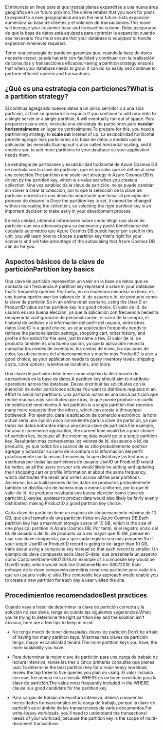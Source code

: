 <span data-ttu-id="7cc0d-101">El minorista en línea para el que trabaja planea expandirse a una nueva área geográfica en un futuro próximo.</span><span class="sxs-lookup"><span data-stu-id="7cc0d-101">The online retailer that you work for plans to expand to a new geographical area in the near future.</span></span> <span data-ttu-id="7cc0d-102">Esta expansión aumentará su base de clientes y el volumen de transacciones.</span><span class="sxs-lookup"><span data-stu-id="7cc0d-102">This move will increase your customer base and transaction volume.</span></span> <span data-ttu-id="7cc0d-103">Debe asegurarse de que la base de datos está equipada para controlar la expansión cuando sea necesario.</span><span class="sxs-lookup"><span data-stu-id="7cc0d-103">You must ensure that your database is equipped to handle expansion whenever required.</span></span>

<span data-ttu-id="7cc0d-104">Tener una estrategia de partición garantiza que, cuando la base de datos necesite crecer, pueda hacerlo con facilidad y continuar con la realización de consultas y transacciones eficaces.</span><span class="sxs-lookup"><span data-stu-id="7cc0d-104">Having a partition strategy ensures that when your database needs to grow, it can do so easily and continue to perform efficient queries and transactions.</span></span>

## <a name="what-is-a-partition-strategy"></a><span data-ttu-id="7cc0d-105">¿Qué es una estrategia con particiones?</span><span class="sxs-lookup"><span data-stu-id="7cc0d-105">What is a partition strategy?</span></span>

<span data-ttu-id="7cc0d-106">Si continúa agregando nuevos datos a un único servidor o a una sola partición, al final se quedará sin espacio.</span><span class="sxs-lookup"><span data-stu-id="7cc0d-106">If you continue to add new data to a single server or a single partition, it will eventually run out of space.</span></span> <span data-ttu-id="7cc0d-107">Para prepararse para esto, necesita una estrategia de particiones para **escalar horizontalmente** en lugar de verticalmente.</span><span class="sxs-lookup"><span data-stu-id="7cc0d-107">To prepare for this, you need a partitioning strategy to **scale out** instead of up.</span></span> <span data-ttu-id="7cc0d-108">La escalabilidad horizontal permite agregar más particiones a la base de datos a medida que la aplicación las necesita.</span><span class="sxs-lookup"><span data-stu-id="7cc0d-108">Scaling out is also called horizontal scaling, and it enables you to add more partitions to your database as your application needs them.</span></span>

<span data-ttu-id="7cc0d-109">La estrategia de particiones y escalabilidad horizontal de Azure Cosmos DB se controla con la clave de partición, que es un valor que se define al crear una colección.</span><span class="sxs-lookup"><span data-stu-id="7cc0d-109">The partition and scale-out strategy in Azure Cosmos DB is driven by the partition key, which is a value set when you create a collection.</span></span> <span data-ttu-id="7cc0d-110">Una vez establecida la clave de partición, no se puede cambiar sin volver a crear la colección, por lo que la selección de la clave de partición correcta es una decisión importante que tomar al principio del proceso de desarrollo.</span><span class="sxs-lookup"><span data-stu-id="7cc0d-110">Once the partition key is set, it cannot be changed without recreating the collection, so selecting the right partition key is an important decision to make early in your development process.</span></span>  

<span data-ttu-id="7cc0d-111">En esta unidad, obtendrá información sobre cómo elegir una clave de partición que sea adecuada para su escenario y podrá beneficiarse del escalado automático que Azure Cosmos DB puede hacer por usted.</span><span class="sxs-lookup"><span data-stu-id="7cc0d-111">In this unit, you will learn how to choose a partition key that's right for your scenario and will take advantage of the autoscaling that Azure Cosmos DB can do for you.</span></span>

## <a name="partition-key-basics"></a><span data-ttu-id="7cc0d-112">Aspectos básicos de la clave de partición</span><span class="sxs-lookup"><span data-stu-id="7cc0d-112">Partition key basics</span></span>

<span data-ttu-id="7cc0d-113">Una clave de partición representan un valor en la base de datos que se consulta con frecuencia.</span><span class="sxs-lookup"><span data-stu-id="7cc0d-113">A partition key represent a value in your database that's frequently queried.</span></span> <span data-ttu-id="7cc0d-114">Por tanto, en un escenario minorista en línea, es una buena opción usar los valores de Id. de usuario o Id. de producto como la clave de partición.</span><span class="sxs-lookup"><span data-stu-id="7cc0d-114">So in an online retail scenario, using the UserID or ProductID value as the partition key is a good choice.</span></span> <span data-ttu-id="7cc0d-115">El valor de Id. de usuario es una buena elección, ya que la aplicación con frecuencia necesita recuperar la configuración de personalización, el carro de la compra, el historial de pedidos y la información del perfil del usuario, entre otros datos.</span><span class="sxs-lookup"><span data-stu-id="7cc0d-115">UserID is a good choice, as your application frequently needs to retrieve the personalization settings, shopping cart, order history, and profile information for the user, just to name a few.</span></span> <span data-ttu-id="7cc0d-116">El valor de Id. de producto también es una buena opción, ya que la aplicación necesita consultar los niveles de inventario, los costos de envío, las opciones de color, las ubicaciones del almacenamiento y mucho más.</span><span class="sxs-lookup"><span data-stu-id="7cc0d-116">ProductID is also a good choice, as your application needs to query inventory levels, shipping costs, color options, warehouse locations, and more.</span></span>

<span data-ttu-id="7cc0d-117">Una clave de partición debe tener como objetivo la distribución de operaciones en la base de datos.</span><span class="sxs-lookup"><span data-stu-id="7cc0d-117">A partition key should aim to distribute operations across the database.</span></span> <span data-ttu-id="7cc0d-118">Desea distribuir las solicitudes con la intención de evitar particiones activas.</span><span class="sxs-lookup"><span data-stu-id="7cc0d-118">You want to distribute requests in an effort to avoid hot partitions.</span></span> <span data-ttu-id="7cc0d-119">Una partición activa es una única partición que recibe muchas más solicitudes que otras, lo que puede producir un cuello de botella del rendimiento.</span><span class="sxs-lookup"><span data-stu-id="7cc0d-119">A hot partition is a single partition that receives many more requests than the others, which can create a throughput bottleneck.</span></span> <span data-ttu-id="7cc0d-120">Por ejemplo, para la aplicación de comercio electrónico, la hora actual sería una opción poco conveniente para la clave de partición, ya que todos los datos entrantes irían a una única clave de partición.</span><span class="sxs-lookup"><span data-stu-id="7cc0d-120">For example, for your e-commerce application, the current time would be a poor choice of partition key, because all the incoming data would go to a single partition key.</span></span> <span data-ttu-id="7cc0d-121">Resultarían más convenientes los valores de Id. de usuario o Id. de producto, ya que todos los usuarios de su sitio probablemente podrían agregar y actualizar su carro de la compra o la información del perfil prácticamente con la misma frecuencia, lo que distribuye las lecturas y escrituras por todas las particiones de usuario.</span><span class="sxs-lookup"><span data-stu-id="7cc0d-121">UserID or ProductID would be better, as all the users on your site would likely be adding and updating their shopping cart or profile information at about the same frequency, which distributes the reads and writes across all the user partitions.</span></span> <span data-ttu-id="7cc0d-122">Asimismo, las actualizaciones de los datos de productos probablemente también se distribuirán de manera más o menos uniforme, por lo que el valor de Id. de producto resultaría una buena elección como clave de partición.</span><span class="sxs-lookup"><span data-stu-id="7cc0d-122">Likewise, updates to product data would also likely be fairly evenly distributed, making ProductID a good partition key choice.</span></span>

<span data-ttu-id="7cc0d-123">Cada clave de partición tiene un espacio de almacenamiento máximo de 10 GB, que es el tamaño de una partición física en Azure Cosmos DB.</span><span class="sxs-lookup"><span data-stu-id="7cc0d-123">Each partition key has a maximum storage space of 10 GB, which is the size of one physical partition in Azure Cosmos DB.</span></span> <span data-ttu-id="7cc0d-124">Por tanto, si el registro único del Id. de usuario o del Id. de producto va a ser mayor que 10 GB, piense en usar una clave compuesta, para que cada registro sea más pequeño.</span><span class="sxs-lookup"><span data-stu-id="7cc0d-124">So if your single UserID or ProductID record is going to be larger than 10 GB, think about using a composite key instead so that each record is smaller.</span></span> <span data-ttu-id="7cc0d-125">Un ejemplo de clave compuesta sería UserID-date, que presentaría un aspecto como CustomerName-08072018.</span><span class="sxs-lookup"><span data-stu-id="7cc0d-125">An example of a composite key would be UserID-date, which would look like CustomerName-08072018.</span></span> <span data-ttu-id="7cc0d-126">Este enfoque de la clave compuesta permitiría crear una partición para cada día que un usuario visite el sitio.</span><span class="sxs-lookup"><span data-stu-id="7cc0d-126">This composite key approach would enable you to create a new partition for each day a user visited the site.</span></span>

## <a name="best-practices"></a><span data-ttu-id="7cc0d-127">Procedimientos recomendados</span><span class="sxs-lookup"><span data-stu-id="7cc0d-127">Best practices</span></span>

<span data-ttu-id="7cc0d-128">Cuando vaya a tratar de determinar la clave de partición correcta y la solución no sea obvia, tenga en cuenta las siguientes sugerencias.</span><span class="sxs-lookup"><span data-stu-id="7cc0d-128">When you're trying to determine the right partition key and the solution isn't obvious, here are a few tips to keep in mind.</span></span>

* <span data-ttu-id="7cc0d-129">No tenga miedo de tener demasiadas claves de partición.</span><span class="sxs-lookup"><span data-stu-id="7cc0d-129">Don’t be afraid of having too many partition keys.</span></span> <span data-ttu-id="7cc0d-130">Mientras más claves de partición tenga, mayor escalabilidad tendrá.</span><span class="sxs-lookup"><span data-stu-id="7cc0d-130">The more partition keys you have, the more scalability you have.</span></span>

* <span data-ttu-id="7cc0d-131">Para determinar la mejor clave de partición para una carga de trabajo de lectura intensiva, revise las tres o cinco primeras consultas que planea usar.</span><span class="sxs-lookup"><span data-stu-id="7cc0d-131">To determine the best partition key for a read-heavy workload, review the top three to five queries you plan on using.</span></span> <span data-ttu-id="7cc0d-132">El valor incluido con más frecuencia en la cláusula WHERE es un buen candidato para la clave de partición.</span><span class="sxs-lookup"><span data-stu-id="7cc0d-132">The value most frequently included in the WHERE clause is a good candidate for the partition key.</span></span>

* <span data-ttu-id="7cc0d-133">Para cargas de trabajo de escritura intensiva, deberá conocer las necesidades transaccionales de la carga de trabajo, porque la clave de partición es el ámbito de las transacciones de varios documentos.</span><span class="sxs-lookup"><span data-stu-id="7cc0d-133">For write-heavy workloads, you'll need to understand the transactional needs of your workload, because the partition key is the scope of multi-document transactions.</span></span>
